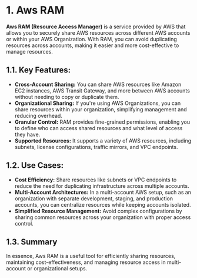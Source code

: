 # 1. Aws RAM

**Aws RAM (Resource Access Manager)** is a service provided by AWS that allows you to securely share AWS resources across different AWS accounts or within your AWS Organization. With RAM, you can avoid duplicating resources across accounts, making it easier and more cost-effective to manage resources.

## 1.1. Key Features:

- **Cross-Account Sharing:** You can share AWS resources like Amazon EC2 instances, AWS Transit Gateway, and more between AWS accounts without needing to copy or duplicate them.
- **Organizational Sharing:** If you're using AWS Organizations, you can share resources within your organization, simplifying management and reducing overhead.
- **Granular Control:** RAM provides fine-grained permissions, enabling you to define who can access shared resources and what level of access they have.
- **Supported Resources:** It supports a variety of AWS resources, including subnets, license configurations, traffic mirrors, and VPC endpoints.

## 1.2. Use Cases:

- **Cost Efficiency:** Share resources like subnets or VPC endpoints to reduce the need for duplicating infrastructure across multiple accounts.
- **Multi-Account Architectures:** In a multi-account AWS setup, such as an organization with separate development, staging, and production accounts, you can centralize resources while keeping accounts isolated.
- **Simplified Resource Management:** Avoid complex configurations by sharing common resources across your organization with proper access control.

## 1.3. Summary

In essence, Aws RAM is a useful tool for efficiently sharing resources, maintaining cost-effectiveness, and managing resource access in multi-account or organizational setups.
